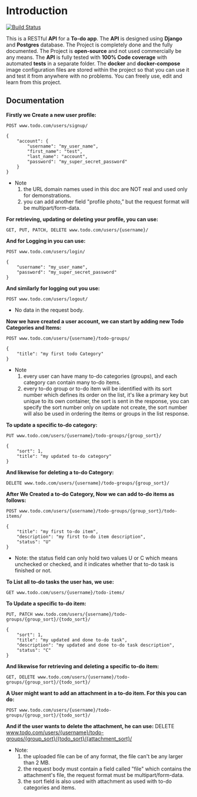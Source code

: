 # Introduction

[![Build Status](https://travis-ci.com/DerrazSofiane/DjangoREST_To-Do_App.svg??branch=master)](https://travis-ci.com/DerrazSofiane/DjangoREST_To-Do_App)

This is a RESTful **API** for a **To-do app**.
The **API** is designed using **Django** and **Postgres** database.
The Project is completely done and the fully documented.
The Project is **open-source** and not used commercially be any means.
The **API** is fully tested with **100% Code coverage** with automated **tests** in a separate folder.
The **docker** and **docker-compose** image configuration files are stored within the project so that you can use it and test it from anywhere with no problems.
You can freely use, edit and learn from this project.

## Documentation

**Firstly we Create a new user profile:**

    POST www.todo.com/users/signup/
    
    {
        "account": {
            "username": "my_user_name",
            "first_name": "test",
            "last_name": "account",
            "password": "my_super_secret_password"
        }
    }

* Note
    1. the URL domain names used in this doc are NOT real and used only for demonstrations.
    2. you can add another field "profile photo,” but the request format will be multipart/form-data.

**For retrieving, updating or deleting your profile, you can use:**

    GET, PUT, PATCH, DELETE www.todo.com/users/{username}/

**And for Logging in you can use:**

    POST www.todo.com/users/login/

    {
        "username": "my_user_name",
        "password": "my_super_secret_password"
    }

**And similarly for logging out you use:**

    POST www.todo.com/users/logout/

* No data in the request body.

**Now we have created a user account, we can start by adding new Todo Categories and Items:**

    POST www.todo.com/users/{username}/todo-groups/
    
    {
        "title": "my first todo Category"
    }

* Note
   1. every user can have many to-do categories (groups), and each category can contain many to-do items.
   2. every to-do group or to-do item will be identified with its sort number which defines its order on the list, it's like a primary key but unique to its own container, the sort is sent in the response, you can specify the sort number only on update not create, the sort number will also be used in ordering the items or groups in the list response.

**To update a specific to-do category:**

    PUT www.todo.com/users/{username}/todo-groups/{group_sort}/

    {
        "sort": 1,
        "title": "my updated to-do category"
    }

**And likewise for deleting a to-do Category:**

    DELETE www.todo.com/users/{username}/todo-groups/{group_sort}/

**After We Created a to-do Category, Now we can add to-do items as follows:**

    POST www.todo.com/users/{username}/todo-groups/{group_sort}/todo-items/
    
    {
        "title": "my first to-do item",
        "description": "my first to-do item description",
        "status": "U"
    }

* Note: the status field can only hold two values U or C which means unchecked or checked, and it indicates whether that to-do task is finished or not.

**To List all to-do tasks the user has, we use:**

    GET www.todo.com/users/{username}/todo-items/

**To Update a specific to-do item:**

    PUT, PATCH www.todo.com/users/{username}/todo-groups/{group_sort}/{todo_sort}/

    {
        "sort": 1,
        "title": "my updated and done to-do task",
        "description": "my updated and done to-do task description",
        "status": "C"
    }

**And likewise for retrieving and deleting a specific to-do item:**

    GET, DELETE www.todo.com/users/{username}/todo-groups/{group_sort}/{todo_sort}/

**A User might want to add an attachment in a to-do item. For this you can do:**

    POST www.todo.com/users/{username}/todo-groups/{group_sort}/{todo_sort}/

**And if the user wants to delete the attachment, he can use:**
    DELETE www.todo.com/users/{username}/todo-groups/{group_sort}/{todo_sort}/{attachment_sort}/

* Note:
    1. the uploaded file can be of any format, the file can't be any larger than 2 MB.
    2. the request body must contain a field called "file" which contains the attachment's file, the request format must be multipart/form-data.
    3. the sort field is also used with attachment as used with to-do categories and items.
